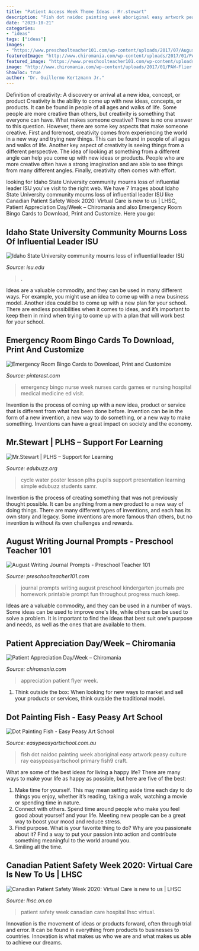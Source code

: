 ```yaml
---
title: "Patient Access Week Theme Ideas : Mr.stewart"
description: "Fish dot naidoc painting week aboriginal easy artwork peasy culture ray easypeasyartschool primary fish9 craft"
date: "2023-10-21"
categories:
- "ideas"
tags: ["ideas"]
images:
- "https://www.preschoolteacher101.com/wp-content/uploads/2017/07/August-Journal-Prompts-for-Preschool-and-Kindergarten-includes-25-prompts-about-seasonal-and-nonseasonal-ideas.jpg"
featuredImage: "http://www.chiromania.com/wp-content/uploads/2017/01/PAW-Flier.jpg"
featured_image: "https://www.preschoolteacher101.com/wp-content/uploads/2017/07/August-Journal-Prompts-for-Preschool-and-Kindergarten-includes-25-prompts-about-seasonal-and-nonseasonal-ideas.jpg"
image: "http://www.chiromania.com/wp-content/uploads/2017/01/PAW-Flier.jpg"
ShowToc: true
author: "Dr. Guillermo Kertzmann Jr."
---
```



Definition of creativity: A discovery or arrival at a new idea, concept, or product
Creativity is the ability to come up with new ideas, concepts, or products. It can be found in people of all ages and walks of life. Some people are more creative than others, but creativity is something that everyone can have. What makes someone creative? There is no one answer to this question. However, there are some key aspects that make someone creative. First and foremost, creativity comes from experiencing the world in a new way and trying new things. This can be found in people of all ages and walks of life. Another key aspect of creativity is seeing things from a different perspective. The idea of looking at something from a different angle can help you come up with new ideas or products. People who are more creative often have a strong imagination and are able to see things from many different angles. Finally, creativity often comes with effort.

	

		
looking for Idaho State University community mourns loss of influential leader ISU you've visit to the right web. We have 7 Images about Idaho State University community mourns loss of influential leader ISU like Canadian Patient Safety Week 2020: Virtual Care is new to us | LHSC, Patient Appreciation Day/Week – Chiromania and also Emergency Room Bingo Cards to Download, Print and Customize. Here you go:
		
    
## Idaho State University Community Mourns Loss Of Influential Leader ISU

<img loading=lazy src="https://www.isu.edu/media/publications/headlines/fall-2019/CWHOGLodore2.JPG" onerror="this.onerror=null;this.src='https://tse3.mm.bing.net/th?id=OIP.NvAutubbtvhmyMiodcpy_QHaFj&amp;pid=15.1';" alt="Idaho State University community mourns loss of influential leader ISU">

_Source: isu.edu_

>. 

	

Ideas are a valuable commodity, and they can be used in many different ways. For example, you might use an idea to come up with a new business model. Another idea could be to come up with a new plan for your school. There are endless possibilities when it comes to ideas, and it’s important to keep them in mind when trying to come up with a plan that will work best for your school.

    
## Emergency Room Bingo Cards To Download, Print And Customize

<img loading=lazy src="https://i.pinimg.com/736x/1e/0c/86/1e0c868d1b4b3f39130622dc55904fa6--emergency-nurse-emergency-medicine.jpg" onerror="this.onerror=null;this.src='https://tse4.mm.bing.net/th?id=OIP.EXGTLpPUH1gxZTUsGDdm2gHaKe&amp;pid=15.1';" alt="Emergency Room Bingo Cards to Download, Print and Customize">

_Source: pinterest.com_

>emergency bingo nurse week nurses cards games er nursing hospital medical medicine ed visit. 

	

Invention is the process of coming up with a new idea, product or service that is different from what has been done before. Invention can be in the form of a new invention, a new way to do something, or a new way to make something. Inventions can have a great impact on society and the economy.

    
## Mr.Stewart | PLHS – Support For Learning

<img loading=lazy src="https://www.edubuzz.org/prestonlodge/files/2007/10/p9260008.JPG" onerror="this.onerror=null;this.src='https://tse2.mm.bing.net/th?id=OIP.1T_jb7vPHzvC97oGGH-rYgHaFj&amp;pid=15.1';" alt="Mr.Stewart | PLHS – Support for Learning">

_Source: edubuzz.org_

>cycle water poster lesson plhs pupils support presentation learning simple edubuzz students samr. 

	

Invention is the process of creating something that was not previously thought possible. It can be anything from a new product to a new way of doing things. There are many different types of inventions, and each has its own story and legacy. Some inventions are more famous than others, but no invention is without its own challenges and rewards.

    
## August Writing Journal Prompts - Preschool Teacher 101

<img loading=lazy src="https://www.preschoolteacher101.com/wp-content/uploads/2017/07/August-Journal-Prompts-for-Preschool-and-Kindergarten-includes-25-prompts-about-seasonal-and-nonseasonal-ideas.jpg" onerror="this.onerror=null;this.src='https://tse2.mm.bing.net/th?id=OIP.g-lmMbKZBQ1P9Yc70qtO3gHaLm&amp;pid=15.1';" alt="August Writing Journal Prompts - Preschool Teacher 101">

_Source: preschoolteacher101.com_

>journal prompts writing august preschool kindergarten journals pre homework printable prompt fun throughout progress much keep. 

	

Ideas are a valuable commodity, and they can be used in a number of ways. Some ideas can be used to improve one's life, while others can be used to solve a problem. It is important to find the ideas that best suit one's purpose and needs, as well as the ones that are available to them.

    
## Patient Appreciation Day/Week – Chiromania

<img loading=lazy src="http://www.chiromania.com/wp-content/uploads/2017/01/PAW-Flier.jpg" onerror="this.onerror=null;this.src='https://tse4.mm.bing.net/th?id=OIP.R4rWTgQ7SuzEO13OL191ZAHaJl&amp;pid=15.1';" alt="Patient Appreciation Day/Week – Chiromania">

_Source: chiromania.com_

>appreciation patient flyer week. 

	

1. Think outside the box: When looking for new ways to market and sell your products or services, think outside the traditional model.

    
## Dot Painting Fish - Easy Peasy Art School

<img loading=lazy src="https://easypeasyartschool.com.au/wp-content/uploads/2016/06/NAIDOC-FISH.jpg" onerror="this.onerror=null;this.src='https://tse2.mm.bing.net/th?id=OIP.Ti3YlD-xZDgM0n6nBXOjfgHaFf&amp;pid=15.1';" alt="Dot Painting Fish - Easy Peasy Art School">

_Source: easypeasyartschool.com.au_

>fish dot naidoc painting week aboriginal easy artwork peasy culture ray easypeasyartschool primary fish9 craft. 

	

What are some of the best ideas for living a happy life?
There are many ways to make your life as happy as possible, but here are five of the best: 
1. Make time for yourself. This may mean setting aside time each day to do things you enjoy, whether it’s reading, taking a walk, watching a movie or spending time in nature. 
2. Connect with others. Spend time around people who make you feel good about yourself and your life. Meeting new people can be a great way to boost your mood and reduce stress. 
3. Find purpose. What is your favorite thing to do? Why are you passionate about it? Find a way to put your passion into action and contribute something meaningful to the world around you. 
4. Smiling all the time.

    
## Canadian Patient Safety Week 2020: Virtual Care Is New To Us | LHSC

<img loading=lazy src="https://www.lhsc.on.ca/sites/default/files/styles/widescreen_large_16_9_/public/images/2020-10/ps_1050.jpg?h=042dbf4a&amp;itok=boLVNrFs" onerror="this.onerror=null;this.src='https://tse3.mm.bing.net/th?id=OIP.bXMcWfMw2iViiTFYdC_2oQHaEK&amp;pid=15.1';" alt="Canadian Patient Safety Week 2020: Virtual Care is new to us | LHSC">

_Source: lhsc.on.ca_

>patient safety week canadian care hospital lhsc virtual. 

	

Innovation is the movement of ideas or products forward, often through trial and error. It can be found in everything from products to businesses to countries. Innovation is what makes us who we are and what makes us able to achieve our dreams.

